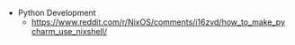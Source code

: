 - Python Development
	- https://www.reddit.com/r/NixOS/comments/i16zvd/how_to_make_pycharm_use_nixshell/